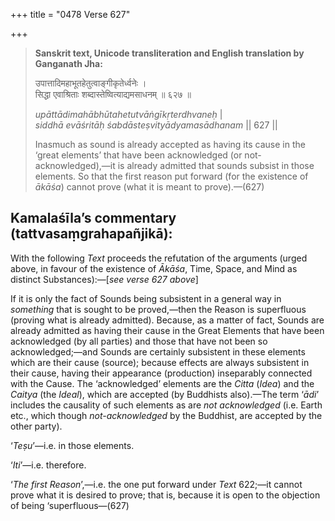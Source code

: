 +++
title = "0478 Verse 627"

+++
> **Sanskrit text, Unicode transliteration and English translation by Ganganath Jha:** 
>
> उपात्तादिमहाभूतहेतुत्वाङ्गीकृतेर्ध्वनेः ।  
> सिद्धा एवाश्रिताः शब्दास्तेष्वित्याद्यमसाधनम् ॥ ६२७ ॥ 
>
> *upāttādimahābhūtahetutvāṅgīkṛterdhvaneḥ* \|  
> *siddhā evāśritāḥ śabdāsteṣvityādyamasādhanam* \|\| 627 \|\| 
>
> Inasmuch as sound is already accepted as having its cause in the ‘great elements’ that have been acknowledged (or not-acknowledged),—it is already admitted that sounds subsist in those elements. So that the first reason put forward (for the existence of *ākāśa*) cannot prove (what it is meant to prove).—(627)



## Kamalaśīla’s commentary (tattvasaṃgrahapañjikā):

With the following *Text* proceeds the refutation of the arguments (urged above, in favour of the existence of *Ākāśa*, Time, Space, and Mind as distinct Substances):—[*see verse 627 above*]

If it is only the fact of Sounds being subsistent in a general way in *something* that is sought to be proved,—then the Reason is superfluous (proving what is already admitted). Because, as a matter of fact, Sounds are already admitted as having their cause in the Great Elements that have been acknowledged (by all parties) and those that have not been so acknowledged;—and Sounds are certainly subsistent in these elements which are their cause (source); because effects are always subsistent in their cause, having their appearance (production) inseparably connected with the Cause. The ‘acknowledged’ elements are the *Citta* (*Idea*) and the *Caitya* (the *Ideal*), which are accepted (by Buddhists also).—The term ‘*ādi*’ includes the causality of such elements as are *not acknowledged* (i.e. Earth etc., which though *not-acknowledged* by the Buddhist, are accepted by the other party).

‘*Teṣu*’—i.e. in those elements.

‘*Iti*’—i.e. therefore.

‘*The first Reason*’,—i.e. the one put forward under *Text* 622;—it cannot prove what it is desired to prove; that is, because it is open to the objection of being ‘superfluous—(627)


